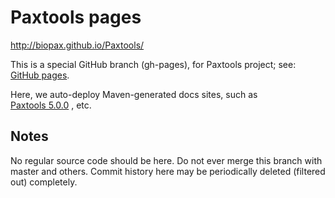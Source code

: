 # Paxtools pages
http://biopax.github.io/Paxtools/

This is a special GitHub branch (gh-pages), 
for Paxtools project; see: [GitHub pages](http://pages.github.com). 

Here, we auto-deploy Maven-generated docs sites, such as   
[Paxtools 5.0.0](http://biopax.github.io/Paxtools/5.0.0/) 
, etc.

## Notes
No regular source code should be here. 
Do not ever merge this branch with master and others.
Commit history here may be periodically deleted (filtered out) completely.
